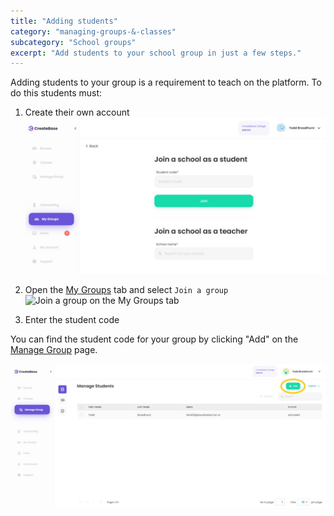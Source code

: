 ```yaml
---
title: "Adding students"
category: "managing-groups-&-classes"
subcategory: "School groups"
excerpt: "Add students to your school group in just a few steps."
---
```


Adding students to your group is a requirement to teach on the platform. To do this students must:

1. Create their own account\
   ![Create an account](https://raw.githubusercontent.com/CreateBaseNZ/public/dev/support/join-school-student.jpg)

2. Open the [My Groups](https://app.createbase.co.nz/my-groups) tab and select `Join a group`\
   ![Join a group on the My Groups tab](https://raw.githubusercontent.com/CreateBaseNZ/public/dev/support/join-school-students.gif)

3. Enter the student code

You can find the student code for your group by clicking "Add" on the [Manage Group](https://app.createbase.co.nz/manage-group) page.

![Student codes can be found in the Manage Group page](https://raw.githubusercontent.com/CreateBaseNZ/public/dev/support/add-students-school.jpg)
